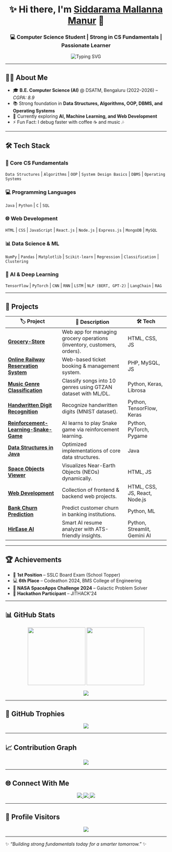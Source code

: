<!-- Profile Header -->
<h1 align="center">✨ Hi there, I'm <a href="https://github.com/siddarammanur656">Siddarama Mallanna Manur</a> 👋</h1>
<h3 align="center">💻 Computer Science Student | Strong in CS Fundamentals | Passionate Learner</h3>

<p align="center">
  <img src="https://readme-typing-svg.herokuapp.com?font=Fira+Code&pause=1000&color=00F7FF&center=true&vCenter=true&width=500&lines=CS+Fundamentals:+DSA%2C+OOP%2C+DBMS%2C+OS;Learning+AI+%26+ML;Exploring+Web+Development;Always+Eager+to+Learn+New+Things+🚀" alt="Typing SVG" />
</p>

---

## 👨‍💻 About Me  
- 🎓 **B.E. Computer Science (AI)** @ DSATM, Bengaluru (2022–2026) – *CGPA: 8.9*  
- 📚 Strong foundation in **Data Structures, Algorithms, OOP, DBMS, and Operating Systems**  
- 🌱 Currently exploring **AI, Machine Learning, and Web Development**  
- ⚡ Fun Fact: I debug faster with coffee ☕ and music 🎶  

---

## 🛠️ Tech Stack  

### 📌 Core CS Fundamentals  
`Data Structures` | `Algorithms` | `OOP` | `System Design Basics` | `DBMS` | `Operating Systems`

### 💻 Programming Languages  
`Java` | `Python` | `C` | `SQL`

### 🌐 Web Development  
`HTML` | `CSS` | `JavaScript` | `React.js` | `Node.js` | `Express.js` | `MongoDB` | `MySQL`

### 📊 Data Science & ML  
`NumPy` | `Pandas` | `Matplotlib` | `Scikit-learn` | `Regression` | `Classification` | `Clustering`

### 🤖 AI & Deep Learning  
`TensorFlow` | `PyTorch` | `CNN` | `RNN` | `LSTM` | `NLP (BERT, GPT-2)` | `LangChain` | `RAG`

---

## 🚀 Projects  

| 🏷️ Project | 📖 Description | 🛠️ Tech |
|------------|----------------|----------|
| [**Grocery-Store**](https://github.com/siddarammanur656/Grocery-Store) | Web app for managing grocery operations (inventory, customers, orders). | HTML, CSS, JS |
| [**Online Railway Reservation System**](https://github.com/siddarammanur656/Online-Railway-Reservation-System) | Web-based ticket booking & management system. | PHP, MySQL, JS |
| [**Music Genre Classification**](https://github.com/siddarammanur656/Music_Genre_Classification) | Classify songs into 10 genres using GTZAN dataset with ML/DL. | Python, Keras, Librosa |
| [**Handwritten Digit Recognition**](https://github.com/siddarammanur656/Handwritten_Digit_Recognition) | Recognize handwritten digits (MNIST dataset). | Python, TensorFlow, Keras |
| [**Reinforcement-Learning-Snake-Game**](https://github.com/siddarammanur656/Reinforcement-Learning-Snake-Game.git) | AI learns to play Snake game via reinforcement learning. | Python, PyTorch, Pygame |
| [**Data Structures in Java**](https://github.com/siddarammanur656/Data-Structure-Java) | Optimized implementations of core data structures. | Java |
| [**Space Objects Viewer**](https://github.com/siddarammanur656/space-objects-viewer) | Visualizes Near-Earth Objects (NEOs) dynamically. | HTML, JS |
| [**Web Development**](https://github.com/siddarammanur656/WEB-DEVELOPMENT) | Collection of frontend & backend web projects. | HTML, CSS, JS, React, Node.js |
| [**Bank Churn Prediction**](https://github.com/siddarammanur656/bank-customer-churn-prediction-model) | Predict customer churn in banking institutions. | Python, ML |
| [**HirEase AI**](https://github.com/siddarammanur656/HirEaseAI) | Smart AI resume analyzer with ATS-friendly insights. | Python, Streamlit, Gemini AI |

---

## 🏆 Achievements  
- 🥇 **1st Position** – SSLC Board Exam (School Topper)  
- 💻 **6th Place** – Codeathon 2024, BMS College of Engineering  
- 🚀 **NASA SpaceApps Challenge 2024** – Galactic Problem Solver  
- 🏅 **Hackathon Participant** – JITHACK’24  

---

## 📊 GitHub Stats  

<p align="center">
  <img src="https://github-readme-stats.vercel.app/api?username=siddarammanur656&show_icons=true&theme=tokyonight&hide_border=true" height="180em" />
  <img src="https://github-readme-streak-stats.herokuapp.com/?user=siddarammanur656&theme=tokyonight&hide_border=true" height="180em" />
</p>

<p align="center">
  <img src="https://github-readme-stats.vercel.app/api/top-langs/?username=siddarammanur656&layout=compact&theme=tokyonight&hide_border=true" />
</p>

---

## 🏅 GitHub Trophies  

<p align="center">
  <img src="https://github-profile-trophy.vercel.app/?username=siddarammanur656&theme=onedark&no-frame=true&row=1&column=6" />
</p>

---

## 📈 Contribution Graph  
<p align="center">
  <img src="https://github-readme-activity-graph.vercel.app/graph?username=siddarammanur656&theme=react-dark&hide_border=true" />
</p>

---

## 🌐 Connect With Me  

<p align="center">
  <a href="https://www.linkedin.com/in/siddarama-mallanna-manur-75555325b">
    <img src="https://img.shields.io/badge/LinkedIn-0A66C2?style=for-the-badge&logo=linkedin&logoColor=white" />
  </a>
  <a href="mailto:siddaramamallannamanur656@gmail.com">
    <img src="https://img.shields.io/badge/Gmail-D14836?style=for-the-badge&logo=gmail&logoColor=white" />
  </a>
  <a href="https://github.com/siddarammanur656">
    <img src="https://img.shields.io/badge/GitHub-171515?style=for-the-badge&logo=github&logoColor=white" />
  </a>
</p>

---

## 👀 Profile Visitors  
<p align="center">
  <img src="https://komarev.com/ghpvc/?username=siddarammanur656&label=Profile%20Views&color=0e75b6&style=for-the-badge" />
</p>

---

✨ *“Building strong fundamentals today for a smarter tomorrow.”* ✨  
